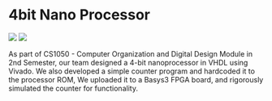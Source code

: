 # 4bit Nano Processor
<a href="https://www.vivado.com/"><img src="https://img.shields.io/badge/Vivado-F7DF1E?style=flat&logoColor=white"/></a>
<a href="https://en.wikipedia.org/wiki/VHDL"><img src="https://img.shields.io/badge/VHDL-007ACC?style=flat&logoColor=white"/></a>

As part of CS1050 - Computer Organization and Digital Design Module in 2nd Semester, our team designed a 4-bit nanoprocessor in VHDL using Vivado. We also developed a simple counter program and hardcoded it to the processor ROM, We uploaded it to a Basys3 FPGA board, and rigorously simulated the counter for functionality.
